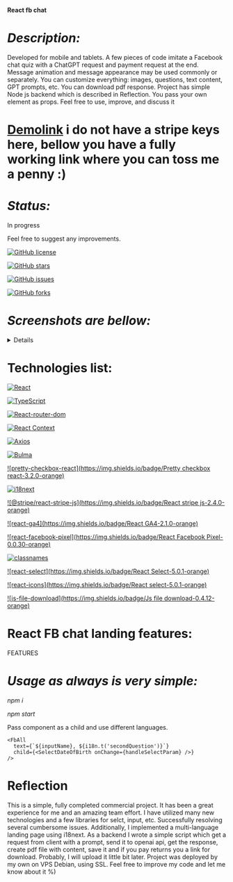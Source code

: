 **React fb chat**

# _Description:_

Developed for mobile and tablets. A few pieces of code imitate a Facebook chat quiz with a ChatGPT request and payment request at the end. Message animation and message appearance may be used commonly or separately. You can customize everything: images, questions, text content, GPT prompts, etc. You can download pdf response. Project has simple Node js backend which is described in Reflection. You pass your own element as props. Feel free to use, improve, and discuss it

# [Demolink](https://haduigon.github.io/test-repo-for-deploy/#/) i do not have a stripe keys here, bellow you have a fully working link where you can toss me a penny :)

# _Status:_

In progress

Feel free to suggest any improvements.

[![GitHub license](https://img.shields.io/github/license/haduigon/fb_horo_chat_landing)](https://github.com/haduigon/fb_horo_chat_landing/blob/master/LICENSE)

[![GitHub stars](https://img.shields.io/github/stars/haduigon/fb_horo_chat_landing)](https://github.com/haduigon/fb_horo_chat_landing/stargazers)

[![GitHub issues](https://img.shields.io/github/issues/haduigon/fb_horo_chat_landing)](https://github.com/haduigon/fb_horo_chat_landing/issues)

[![GitHub forks](https://img.shields.io/github/forks/haduigon/fb_horo_chat_landing)](https://github.com/haduigon/fb_horo_chat_landing/network)

# _Screenshots are bellow:_

<details>
<img width="1792" alt="Screenshot_FB_CHAT4" src="https://github.com/haduigon/fb_horo_chat_landing/assets/20277989/93d7e933-1aca-4042-8e63-c15ff333efbd">
<img width="1792" alt="Screenshot_FB_CHAT3" src="https://github.com/haduigon/fb_horo_chat_landing/assets/20277989/b724cab7-ae06-421a-a1a7-53125bdea1f4">
<img width="1792" alt="Screenshot_FB_CHAT2" src="https://github.com/haduigon/fb_horo_chat_landing/assets/20277989/d78d533e-354b-4ee9-a5fc-86c194af5da3">
<img width="1792" alt="Screenshot_FB_CHAT" src="https://github.com/haduigon/fb_horo_chat_landing/assets/20277989/7f2a9749-aa76-4814-85e9-c6c18a8273d8">
</details>

# Technologies list:

[![React](https://img.shields.io/badge/React-18.2.0-green)](https://react.dev/)

[![TypeScript](https://img.shields.io/badge/TypeScript-4.9.5-green)](https://www.typescriptlang.org/)

[![React-router-dom](https://img.shields.io/badge/React%20Router%20Dom-18.2.0-yellow)](https://reactrouter.com/en/main)

[![React Context](https://img.shields.io/badge/React%20Context-grey)](https://reactjs.org/docs/context.html)

[![Axios](https://img.shields.io/badge/Axios-1.6.7-orange)](https://axios.com)

[![Bulma](https://img.shields.io/badge/Bulma-0.9.4-lightgreen)](https://bulma.io)

[![pretty-checkbox-react](https://img.shields.io/badge/Pretty checkbox react-3.2.0-orange)](https://axios.com)

[![i18next](https://img.shields.io/badge/i18next-123.11.3-orange)](https://axios.com)

[![@stripe/react-stripe-js](https://img.shields.io/badge/React stripe js-2.4.0-orange)](https://axios.com)

[![react-ga4](https://img.shields.io/badge/React GA4-2.1.0-orange)](https://axios.com)

[![react-facebook-pixel](https://img.shields.io/badge/React Facebook Pixel-0.0.30-orange)](https://axios.com)

[![classnames](https://img.shields.io/badge/Classnames-2..1-orange)](https://axios.com)

[![react-select](https://img.shields.io/badge/React Select-5.0.1-orange)](https://axios.com)

[![react-icons](https://img.shields.io/badge/React select-5.0.1-orange)](https://axios.com)

[![js-file-download](https://img.shields.io/badge/Js file download-0.4.12-orange)](https://axios.com)


# React FB chat landing features:

FEATURES

# _Usage as always is very simple:_

_npm i_

_npm start_

Pass component as a child and use different languages.

    <FbAll
      text={`${inputName}, ${i18n.t('secondQuestion')}`}
      child={<SelectDateOfBirth onChange={handleSelectParam} />}
    />

# Reflection

This is a simple, fully completed commercial project. It has been a great experience for me and an amazing team effort. I have utilized many new technologies and a few libraries for selct, input, etc. Successfully resolving several cumbersome issues. Additionally, I implemented a multi-language landing page using i18next. As a backend I wrote a simple script which get a request from client with a prompt, send it to openai api, get the response, create pdf file with content, save it and if you pay returns you a link for download. Probably, I will upload it little bit later. Project was deployed by my own on VPS Debian, using SSL. Feel free to improve my code and let me know about it %)
